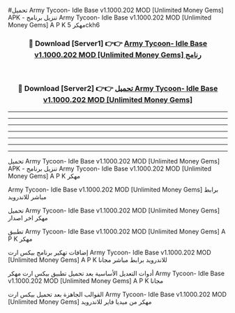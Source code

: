 #تحميل Army Tycoon- Idle Base v1.1000.202 MOD [Unlimited Money Gems]  APK - تنزيل برنامج Army Tycoon- Idle Base v1.1000.202 MOD [Unlimited Money Gems]  A P K مهكر 5ckh6 



<div align="center">
<h3>🔴 Download [Server1] 👉👉 <a href="https://apkdownload10.web.app/?title=Army Tycoon- Idle Base v1.1000.202 MOD [Unlimited Money Gems] ">Army Tycoon- Idle Base v1.1000.202 MOD [Unlimited Money Gems]  رنامج</a></h3><br>

<h3>🔴 Download [Server2] 👉👉 <a href="https://apkdownload10.web.app/?title=Army Tycoon- Idle Base v1.1000.202 MOD [Unlimited Money Gems] ">تحميل Army Tycoon- Idle Base v1.1000.202 MOD [Unlimited Money Gems]  </a></h3>
</div>


----------------------------------------------------------

----------------------------------------------------------

----------------------------------------------------------

----------------------------------------------------------

----------------------------------------------------------

----------------------------------------------------------

----------------------------------------------------------

تحميل Army Tycoon- Idle Base v1.1000.202 MOD [Unlimited Money Gems]  APK - تنزيل برنامج Army Tycoon- Idle Base v1.1000.202 MOD [Unlimited Money Gems]  A P K مهكر

Army Tycoon- Idle Base v1.1000.202 MOD [Unlimited Money Gems]  برابط مباشر للاندرويد

تحميل Army Tycoon- Idle Base v1.1000.202 MOD [Unlimited Money Gems]  مهكر اخر اصدار

تطبيق Army Tycoon- Idle Base v1.1000.202 MOD [Unlimited Money Gems]  A P K مهكر

إضافات تهكير برنامج بيكس ارت Army Tycoon- Idle Base v1.1000.202 MOD [Unlimited Money Gems]  A P K للاندرويد برابط مباشر مجانا

أدوات التعديل الأساسية بعد تحميل تطبيق بيكس ارت مهكر Army Tycoon- Idle Base v1.1000.202 MOD [Unlimited Money Gems]  A P K مجانا

القوالب الجاهزة بعد تحميل بيكس ارت Army Tycoon- Idle Base v1.1000.202 MOD [Unlimited Money Gems]  مهكر من ميديا فاير للاندرويد


